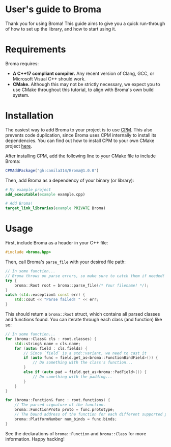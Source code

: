 # User's guide to Broma
Thank you for using Broma! This guide aims to give you a quick run-through of how to set up the library, and how to start using it.

# Requirements
Broma requires:
- **A C++17 compliant compiler.** Any recent version of Clang, GCC, or Microsoft Visual C++ should work.
- **CMake.** Although this may not be strictly necessary, we expect you to use CMake throughout this tutorial, to align with Broma's own build system.

# Installation
The easiest way to add Broma to your project is to use [CPM](https://github.com/cpm-cmake/CPM.cmake).
This also prevents code duplication, since Broma uses CPM internally to install its dependencies.
You can find out how to install CPM to your own CMake project [here](https://github.com/cpm-cmake/CPM.cmake#adding-cpm).

After installing CPM, add the following line to your CMake file to include Broma:
```cmake
CPMAddPackage("gh:camila314/Broma@1.0.0")
```

Then, add Broma as a dependency of your binary (or library):
```cmake
# My example project
add_executable(example example.cpp)

# Add Broma!
target_link_libraries(example PRIVATE Broma)
```

# Usage
First, include Broma as a header in your C++ file:
```cpp
#include <broma.hpp>
```

Then, call Broma's `parse_file` with your desired file path:
```cpp
// In some function...
// Broma throws on parse errors, so make sure to catch them if needed!
try {
    broma::Root root = broma::parse_file(/* Your filename! */);
}
catch (std::exception& const err) {
    std::cout << "Parse failed! " << err;
}
```

This should return a `broma::Root` struct, which contains all parsed classes and functions found.
You can iterate through each class (and function) like so:
```cpp
// In some function...
for (broma::Class& cls : root.classes) {
    std::string& name = cls.name;
    for (auto& field : cls.fields) {
        // Since `field` is a std::variant, we need to cast it
        if (auto func = field.get_as<broma::FunctionBindField>()) {
            // Do something with the class's function...
        }
        else if (auto pad = field.get_as<broma::PadField>()) {
            // Do something with the padding...
        }
    }
}

for (broma::Function& func : root.functions) {
    // The parsed signature of the function.
    broma::FunctionProto proto = func.prototype;
    // The bound address of the function for each different supported platform.
    broma::PlatformNumber num_binds = func.binds;
}
```

See the declarations of `broma::Function` and `broma::Class` for more information.
Happy hacking!
